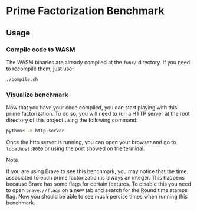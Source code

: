 # Prime Factorization Benchmark

## Usage

### Compile code to WASM
The WASM binaries are already compiled at the `func/` directory. If you need to recompile them, just use:
```bash
./compile.sh
```

### Visualize benchmark
Now that you have your code compiled, you can start playing with this prime factorization. To do so, you will need to run a HTTP server at the root directory of this project using the following command:
```bash
python3 -m http.server
```

Once the http server is running, you can open your browser and go to `localhost:8000` or using the port showed on the terminal.

> [!NOTE]  
> If you are using Brave to see this benchmark, you may notice that the time associated to each prime factorization is always an integer. This happens because Brave has some flags for certain features. To disable this you need to open `brave://flags` on a new tab and search for the Round time stamps flag. Now you should be able to see much percise times when running this benchmark.
